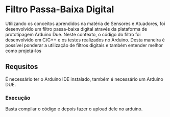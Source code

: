 # Filtro Passa-Baixa Digital
Utilizando os conceitos aprendidos na matéria de Sensores e Atuadores, foi desenvolvido um filtro passa-baixa digital através da plataforma de prototipagem Arduino Due. Neste contexto, o código do filtro foi desenvolvido em C/C++ e os testes realizados no Arduino. Desta maneira é possível ponderar a utilização de filtros digitais e também entender melhor como projetá-los

## Requsitos
É necessário ter o Arduino IDE instalado, também é necessário um Arduino DUE.

### Execução
Basta compilar o código e depois fazer o upload dele no arduino.
